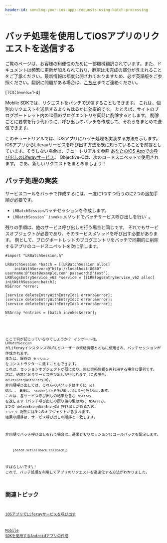 ```yaml
---
header-id: sending-your-ios-apps-requests-using-batch-processing
---
```


# バッチ処理を使用してiOSアプリのリクエストを送信する

<p class="alert alert-info"><span class="wysiwyg-color-blue120">ご覧のページは、お客様の利便性のために一部機械翻訳されています。また、ドキュメントは頻繁に更新が加えられており、翻訳は未完成の部分が含まれることをご了承ください。最新情報は都度公開されておりますため、必ず英語版をご参照ください。翻訳に問題がある場合は、<a href="mailto:support-content-jp@liferay.com">こちら</a>までご連絡ください。</span></p>

[TOC levels=1-4]

Mobile SDKでは、リクエストをバッチで送信することもできます。 これは、個別のリクエストを送信するよりもはるかに効率的です。 たとえば、サイトのブログポートレット内の10個のブログエントリを同時に削除するとします。 削除ごとに要求を行う代わりに、呼び出しのバッチを作成して、それらをまとめて送信できます。

このチュートリアルでは、iOSアプリにバッチ処理を実装する方法を示します。 iOSアプリからLiferayサービスを呼び出す方法を既に知っていることを前提としています。そうしない場合は、チュートリアルを参照 [あなたのiOS Appでの呼び出しのLiferayサービス](/docs/7-1/tutorials/-/knowledge_base/t/invoking-liferay-services-in-your-ios-app)。 Objective-Cは、次のコードスニペットで使用されます。 さあ、新しいリクエストをまとめましょう！

## バッチ処理の実装

サービスコールをバッチで作成するには、一度に1つずつ行うのに2つの追加手順が必要です。

  - `LRBatchSession`バッチセッションを作成します。
  - `LRBatchSession``invoke` メソッドでバッチサービス呼び出しを行い` 。</li>
</ul>

<p spaces-before="0">残りの手順は、他のサービス呼び出しを行う場合と同じです。 それでもサービスオブジェクトが必要であり、そのサービスメソッドを呼び出す必要があります。 例として、ブログポートレットのブログエントリをバッチで同期的に削除するアプリのコードスニペットを次に示します。</p>

<pre><code>#import "LRBatchSession.h"

LRBatchSession *batch = [[LRBatchSession alloc] 
    initWithServer:@"http://localhost:8080" username:@"test@example.com" password:@"test"];
LRBlogsEntryService_v62 *service = [[LRBlogsEntryService_v62 alloc] initWithSession:batch];
NSError *error;

[service deleteEntryWithEntryId:1 error:&error];
[service deleteEntryWithEntryId:2 error:&error];
[service deleteEntryWithEntryId:3 error:&error];

NSArray *entries = [batch invoke:&error];
`</pre>

ここで何が起こっているのでしょうか？ インポート後、 `LRBatchSession` がLiferayインスタンスのURLとユーザーの資格情報とともに使用され、バッチセッションが作成されます。 または、既存の `セッション` をコンストラクターに渡すこともできます。 これは、セッションオブジェクトが既にあり、同じ資格情報を再利用する場合に便利です。 次に、通常どおりサービス呼び出しが行われます（この場合、 `deleteEntryWithEntryId`）。 非同期呼び出しでは、これらのメソッドはすぐに `nil` 返し` 。 最後に、 <code>[バッチ呼び出し：&エラー]`呼び出します。 これは、各サービス呼び出しの結果を含む `NSArray` を返します（バッチ呼び出しの戻り値の型は常に `NSArray`）。 3つの `deleteEntryWithEntryId` 呼び出しがあるため、 `エントリ` 配列には3つのオブジェクトが含まれます。 結果の順序は、サービス呼び出しの順序と一致します。

非同期でバッチ呼び出しを行う場合は、通常どおりセッションにコールバックを設定します。
    
        [batch setCallback:callback];

すばらしいです\！ これで、バッチ処理を利用してアプリのリクエストを高速化する方法がわかりました。

## 関連トピック

[iOSアプリでLiferayサービスを呼び出す](/docs/7-1/tutorials/-/knowledge_base/t/invoking-liferay-services-in-your-ios-app)

[Mobile SDKを使用するAndroidアプリの作成](/docs/7-1/tutorials/-/knowledge_base/t/creating-android-apps-that-use-the-mobile-sdk)
